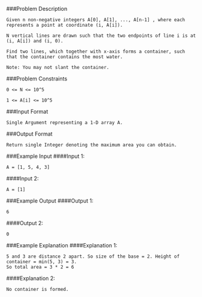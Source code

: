 ###Problem Description
```
Given n non-negative integers A[0], A[1], ..., A[n-1] , where each represents a point at coordinate (i, A[i]).

N vertical lines are drawn such that the two endpoints of line i is at (i, A[i]) and (i, 0).

Find two lines, which together with x-axis forms a container, such that the container contains the most water.

Note: You may not slant the container.
```


###Problem Constraints
```
0 <= N <= 10^5

1 <= A[i] <= 10^5
```


###Input Format
```
Single Argument representing a 1-D array A.
```


###Output Format
```
Return single Integer denoting the maximum area you can obtain.
```


###Example Input
####Input 1:

```
A = [1, 5, 4, 3]
```
####Input 2:

```
A = [1]
```


###Example Output
####Output 1:

```
6
```
####Output 2:

```
0
```


###Example Explanation
####Explanation 1:


```
5 and 3 are distance 2 apart. So size of the base = 2. Height of container = min(5, 3) = 3.
So total area = 3 * 2 = 6
```
####Explanation 2:


```
No container is formed.
```